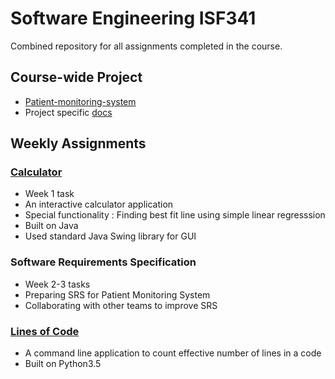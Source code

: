 # Software Engineering ISF341

Combined repository for all assignments completed in the course.

## Course-wide Project
* [Patient-monitoring-system](patient-monitoring)
*  Project specific [docs](patient-monitoring/docs.md)

## Weekly Assignments

### [Calculator](a1/src)
* Week 1 task
* An interactive calculator application
* Special functionality : Finding best fit line using simple linear regresssion
* Built on Java
* Used standard Java Swing library for GUI

### Software Requirements Specification
* Week 2-3 tasks
* Preparing SRS for Patient Monitoring System
* Collaborating with other teams to improve SRS

### [Lines of Code](loc)
* A command line application to count effective number of lines in a code
* Built on Python3.5
